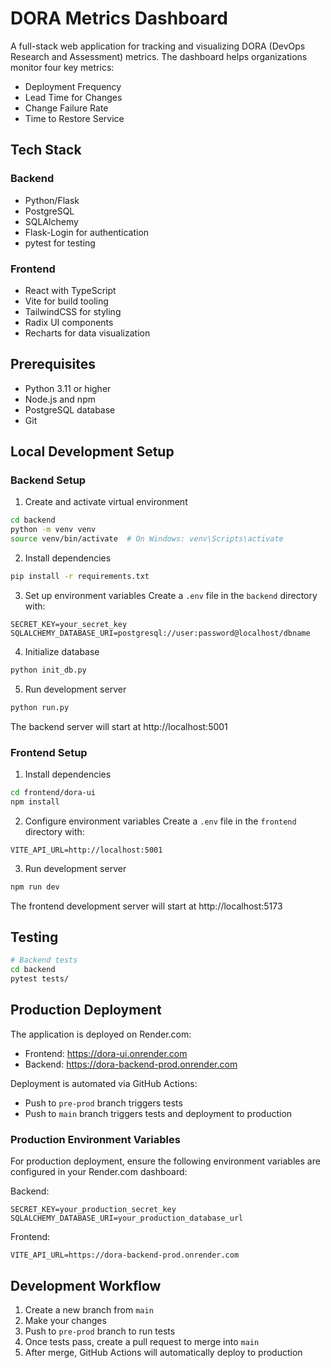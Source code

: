 # DORA Metrics Dashboard

A full-stack web application for tracking and visualizing DORA (DevOps Research and Assessment) metrics. The dashboard helps organizations monitor four key metrics:
- Deployment Frequency
- Lead Time for Changes
- Change Failure Rate
- Time to Restore Service

## Tech Stack

### Backend
- Python/Flask
- PostgreSQL
- SQLAlchemy
- Flask-Login for authentication
- pytest for testing

### Frontend
- React with TypeScript
- Vite for build tooling
- TailwindCSS for styling
- Radix UI components
- Recharts for data visualization

## Prerequisites
- Python 3.11 or higher
- Node.js and npm
- PostgreSQL database
- Git

## Local Development Setup

### Backend Setup
1. Create and activate virtual environment
```bash
cd backend
python -m venv venv
source venv/bin/activate  # On Windows: venv\Scripts\activate
```

2. Install dependencies
```bash
pip install -r requirements.txt
```

3. Set up environment variables
Create a `.env` file in the `backend` directory with:
```env
SECRET_KEY=your_secret_key
SQLALCHEMY_DATABASE_URI=postgresql://user:password@localhost/dbname
```

4. Initialize database
```bash
python init_db.py
```

5. Run development server
```bash
python run.py
```
The backend server will start at http://localhost:5001

### Frontend Setup
1. Install dependencies
```bash
cd frontend/dora-ui
npm install
```

2. Configure environment variables
Create a `.env` file in the `frontend` directory with:
```env
VITE_API_URL=http://localhost:5001
```

3. Run development server
```bash
npm run dev
```
The frontend development server will start at http://localhost:5173

## Testing
```bash
# Backend tests
cd backend
pytest tests/
```

## Production Deployment

The application is deployed on Render.com:
- Frontend: https://dora-ui.onrender.com
- Backend: https://dora-backend-prod.onrender.com

Deployment is automated via GitHub Actions:
- Push to `pre-prod` branch triggers tests
- Push to `main` branch triggers tests and deployment to production

### Production Environment Variables

For production deployment, ensure the following environment variables are configured in your Render.com dashboard:

Backend:
```env
SECRET_KEY=your_production_secret_key
SQLALCHEMY_DATABASE_URI=your_production_database_url
```

Frontend:
```env
VITE_API_URL=https://dora-backend-prod.onrender.com
```

## Development Workflow

1. Create a new branch from `main`
2. Make your changes
3. Push to `pre-prod` branch to run tests
4. Once tests pass, create a pull request to merge into `main`
5. After merge, GitHub Actions will automatically deploy to production

